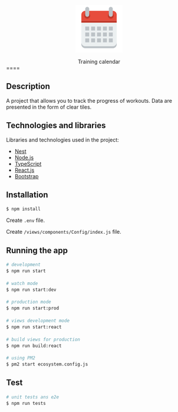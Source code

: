 ﻿﻿<center><img src="https://raw.githubusercontent.com/Andy1Blue/fit-calendar/master/views/assets/logo-calendar.png"></center>

<center>Training calendar</center>
====

## Description

A project that allows you to track the progress of workouts. Data are presented in the form of clear tiles.

## Technologies and libraries

Libraries and technologies used in the project:
- [Nest](https://nestjs.com/)
- [Node.js](https://nodejs.org/en/)
- [TypeScript](https://www.typescriptlang.org/)
- [React.js](https://facebook.github.io/react/)
- [Bootstrap](https://v4-alpha.getbootstrap.com)


## Installation

```bash
$ npm install
```

Create `.env` file.

Create `/views/components/Config/index.js` file.

## Running the app

```bash
# development
$ npm run start

# watch mode
$ npm run start:dev

# production mode
$ npm run start:prod

# views development mode
$ npm run start:react

# build views for production
$ npm run build:react

# using PM2
$ pm2 start ecosystem.config.js
```

## Test

```bash
# unit tests ans e2e
$ npm run tests
```
